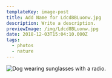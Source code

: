 ```yaml
---
templateKey: image-post
title: Add Name for Ldcd8BLuonw.jpg
description: Write a description.
previewImage: /img/Ldcd8BLuonw.jpg
date: 2018-12-03T15:04:10.000Z
tags:
  - photos
  - nature
---
```

![Dog wearing sunglasses with a radio.](/img/Ldcd8BLuonw.jpg)
